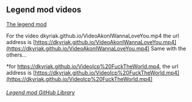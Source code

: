 ## Legend mod videos
[The legend mod](https://legendmod.ml)


For the video dkyriak.github.io/VideoAkonIWannaLoveYou.mp4 the url address is [https://dkyriak.github.io/VideoAkonIWannaLoveYou.mp4](https://dkyriak.github.io/VideoAkonIWannaLoveYou.mp4)
Same with the others...

*for https://dkyriak.github.io/VideoIcp%20FuckTheWorld.mp4, the url address is [https://dkyriak.github.io/VideoIcp%20FuckTheWorld.mp4](https://dkyriak.github.io/VideoIcp%20FuckTheWorld.mp4)

###### [Legend mod GitHub Library](https://github.com/jimboy3100/jimboy3100.github.io)
